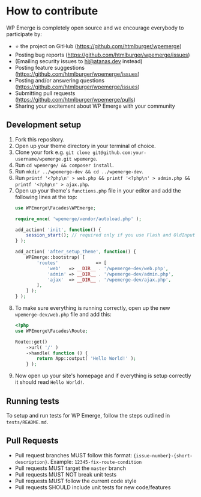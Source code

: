 # How to contribute

WP Emerge is completely open source and we encourage everybody to participate by:

- ⭐ the project on GitHub (https://github.com/htmlburger/wpemerge)
- Posting bug reports (https://github.com/htmlburger/wpemerge/issues)
- (Emailing security issues to [hi@atanas.dev](mailto:hi@atanas.dev) instead)
- Posting feature suggestions (https://github.com/htmlburger/wpemerge/issues)
- Posting and/or answering questions (https://github.com/htmlburger/wpemerge/issues)
- Submitting pull requests (https://github.com/htmlburger/wpemerge/pulls)
- Sharing your excitement about WP Emerge with your community

## Development setup

1. Fork this repository.
1. Open up your theme directory in your terminal of choice.
1. Clone your fork e.g. `git clone git@github.com:your-username/wpemerge.git wpemerge`.
1. Run `cd wpemerge/ && composer install`.
1. Run `mkdir ../wpemerge-dev && cd ../wpemerge-dev`.
1. Run `printf '<?php\n' > web.php && printf '<?php\n' > admin.php && printf '<?php\n' > ajax.php`.
1. Open up your theme's `functions.php` file in your editor and add the following lines at the top:
    ```php
    use WPEmerge\Facades\WPEmerge;

    require_once( 'wpemerge/vendor/autoload.php' );

    add_action( 'init', function() {
        session_start(); // required only if you use Flash and OldInput
    } );

    add_action( 'after_setup_theme', function() {
        WPEmerge::bootstrap( [
            'routes'              => [
                'web'   => __DIR__ . '/wpemerge-dev/web.php',
                'admin' => __DIR__ . '/wpemerge-dev/admin.php',
                'ajax'  => __DIR__ . '/wpemerge-dev/ajax.php',
            ],
        ] );
    } );
    ```
1. To make sure everything is running correctly, open up the new `wpemerge-dev/web.php` file and add this:
    ```php
    <?php
    use WPEmerge\Facades\Route;

    Route::get()
        ->url( '/' )
        ->handle( function () {
            return App::output( 'Hello World!' );
        } );
    ```
1. Now open up your site's homepage and if everything is setup correctly it should read `Hello World!`.

## Running tests

To setup and run tests for WP Emerge, follow the steps outlined in `tests/README.md`.

## Pull Requests

- Pull request branches MUST follow this format: `{issue-number}-{short-description}`.
  Example: `12345-fix-route-condition`
- Pull requests MUST target the `master` branch
- Pull requests MUST NOT break unit tests
- Pull requests MUST follow the current code style
- Pull requests SHOULD include unit tests for new code/features
